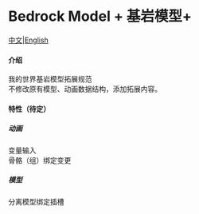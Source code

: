 # Bedrock Model + 基岩模型+
[中文](README.md)|[English](README.en.md)
#### 介绍
我的世界基岩模型拓展规范  
不修改原有模型、动画数据结构，添加拓展内容。
#### 特性（待定）
##### 动画
变量输入  
骨骼（组）绑定变更
##### 模型
分离模型绑定插槽  